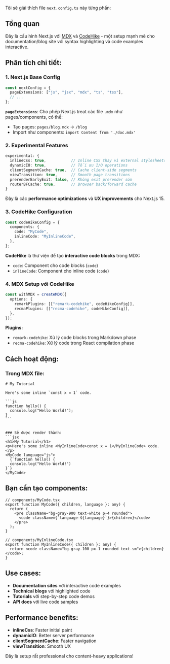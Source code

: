 Tôi sẽ giải thích file `next.config.ts` này từng phần:

## Tổng quan

Đây là cấu hình Next.js với [MDX](https://mdxjs.com/docs/) và [CodeHike](https://codehike.org/docs) - một setup mạnh mẽ cho documentation/blog site với syntax highlighting và code examples interactive.

## Phân tích chi tiết:

### 1. Next.js Base Config

```typescript
const nextConfig = {
  pageExtensions: ["js", "jsx", "mdx", "ts", "tsx"],
  // ...
};
```

**`pageExtensions`**: Cho phép Next.js treat các file `.mdx` như pages/components, có thể:

- Tạo pages: `pages/blog.mdx` → `/blog`
- Import như components: `import Content from './doc.mdx'`

### 2. Experimental Features

```typescript
experimental: {
  inlineCss: true,           // Inline CSS thay vì external stylesheets
  dynamicIO: true,           // Tối ưu I/O operations
  clientSegmentCache: true,  // Cache client-side segments
  viewTransition: true,      // Smooth page transitions
  prerenderEarlyExit: false, // Không exit prerender sớm
  routerBFCache: true,       // Browser back/forward cache
}
```

Đây là các **performance optimizations** và **UX improvements** cho Next.js 15.

### 3. CodeHike Configuration

```typescript
const codeHikeConfig = {
  components: {
    code: "MyCode",
    inlineCode: "MyInlineCode",
  },
};
```

**CodeHike** là thư viện để tạo **interactive code blocks** trong MDX:

- `code`: Component cho code blocks (`code`)
- `inlineCode`: Component cho inline code (`code`)

### 4. MDX Setup với CodeHike

```typescript
const withMDX = createMDX({
  options: {
    remarkPlugins: [["remark-codehike", codeHikeConfig]],
    recmaPlugins: [["recma-codehike", codeHikeConfig]],
  },
});
```

**Plugins:**

- `remark-codehike`: Xử lý code blocks trong Markdown phase
- `recma-codehike`: Xử lý code trong React compilation phase

## Cách hoạt động:

### Trong MDX file:

````mdx
# My Tutorial

Here's some inline `const x = 1` code.

```js
function hello() {
  console.log("Hello World!");
}
```
````

````

### Sẽ được render thành:
```jsx
<h1>My Tutorial</h1>
<p>Here's some inline <MyInlineCode>const x = 1</MyInlineCode> code.</p>
<MyCode language="js">
  {`function hello() {
  console.log("Hello World!")
}`}
</MyCode>
````

## Bạn cần tạo components:

```tsx
// components/MyCode.tsx
export function MyCode({ children, language }: any) {
  return (
    <pre className="bg-gray-900 text-white p-4 rounded">
      <code className={`language-${language}`}>{children}</code>
    </pre>
  );
}

// components/MyInlineCode.tsx
export function MyInlineCode({ children }: any) {
  return <code className="bg-gray-100 px-1 rounded text-sm">{children}</code>;
}
```

## Use cases:

- **Documentation sites** với interactive code examples
- **Technical blogs** với highlighted code
- **Tutorials** với step-by-step code demos
- **API docs** với live code samples

## Performance benefits:

- **inlineCss**: Faster initial paint
- **dynamicIO**: Better server performance
- **clientSegmentCache**: Faster navigation
- **viewTransition**: Smooth UX

Đây là setup rất professional cho content-heavy applications!

